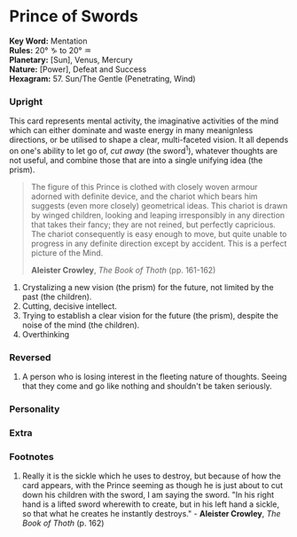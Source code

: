 # Prince of Swords

**Key Word:** Mentation  
**Rules:** 20° ♑︎ to 20° ♒︎  
**Planetary:** [Sun], Venus, Mercury  
**Nature:** [Power], Defeat and Success  
**Hexagram:** 57. Sun/The Gentle (Penetrating, Wind)


### Upright

This card represents mental activity, the imaginative activities of the mind which can either dominate and waste energy in many meanignless directions, or be utilised to shape a clear, multi-faceted vision. It all depends on one's ability to let go of, *cut away* (the sword<sup>1</sup>), whatever thoughts are not useful, and combine those that are into a single unifying idea (the prism).

>The figure of this Prince is clothed with closely woven armour adorned with definite device, and the chariot which bears him suggests (even more closely) geometrical ideas. This chariot is drawn by winged children, looking and leaping irresponsibly in any direction that takes their fancy; they are not reined, but perfectly capricious. The chariot consequently is easy enough to move, but quite unable to progress in any definite direction except by accident. This is a perfect picture of the Mind.
>
>**Aleister Crowley**, *The Book of Thoth* (pp. 161-162)

1) Crystalizing a new vision (the prism) for the future, not limited by the past (the children).
2) Cutting, decisive intellect.
3) Trying to establish a clear vision for the future (the prism), despite the noise of the mind (the children).
4) Overthinking



### Reversed

1) A person who is losing interest in the fleeting nature of thoughts. Seeing that they come and go like nothing and shouldn't be taken seriously.



### Personality





### Extra





### Footnotes

1. Really it is the sickle which he uses to destroy, but because of how the card appears, with the Prince seeming as though he is just about to cut down his children with the sword, I am saying the sword. "In his right hand is a lifted sword wherewith to create, but in his left hand a sickle, so that what he creates he instantly destroys." - **Aleister Crowley**, *The Book of Thoth* (p. 162)


